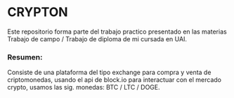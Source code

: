 # CRYPTON
Este repositorio forma parte del trabajo practico presentado en las materias Trabajo de campo / Trabajo de diploma de mi cursada en UAI.

### Resumen:
Consiste de una plataforma del tipo exchange para compra y venta de criptomonedas, usando el api de block.io para interactuar con el mercado crypto, usamos las sig. monedas:
BTC / LTC / DOGE.
